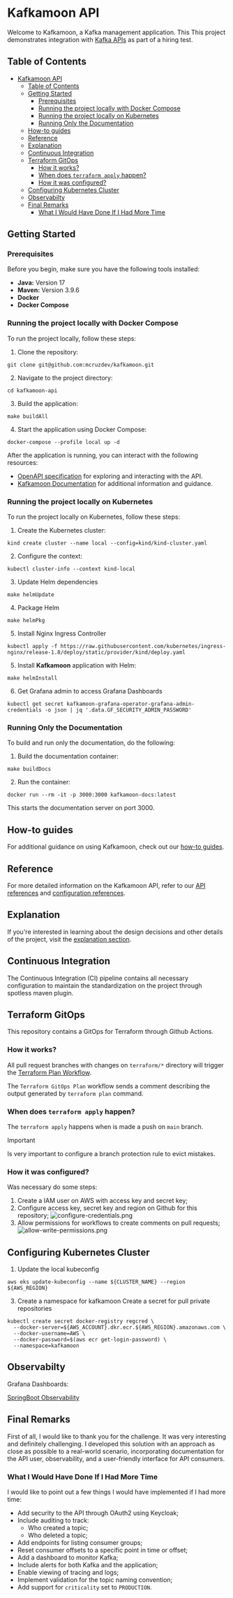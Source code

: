 # Kafkamoon API

Welcome to Kafkamoon, a Kafka management application. This This project demonstrates integration
with [Kafka APIs](https://docs.confluent.io/kafka/kafka-apis.html) as part of a hiring test.

## Table of Contents

- [Kafkamoon API](#kafkamoon-api)
  - [Table of Contents](#table-of-contents)
  - [Getting Started](#getting-started)
    - [Prerequisites](#prerequisites)
    - [Running the project locally with Docker Compose](#running-the-project-locally-with-docker-compose)
    - [Running the project locally on Kubernetes](#running-the-project-locally-on-kubernetes)
    - [Running Only the Documentation](#running-only-the-documentation)
  - [How-to guides](#how-to-guides)
  - [Reference](#reference)
  - [Explanation](#explanation)
  - [Continuous Integration](#continuous-integration)
  - [Terraform GitOps](#terraform-gitops)
    - [How it works?](#how-it-works)
    - [When does `terraform apply` happen?](#when-does-terraform-apply-happen)
    - [How it was configured?](#how-it-was-configured)
  - [Configuring Kubernetes Cluster](#configuring-kubernetes-cluster)
  - [Observabilty](#observabilty)
  - [Final Remarks](#final-remarks)
    - [What I Would Have Done If I Had More Time](#what-i-would-have-done-if-i-had-more-time)
## Getting Started

### Prerequisites

Before you begin, make sure you have the following tools installed:

- **Java:** Version 17
- **Maven:** Version 3.9.6
- **Docker**
- **Docker Compose**

### Running the project locally with Docker Compose

To run the project locally, follow these steps:

1. Clone the repository:

```shell
git clone git@github.com:mcruzdev/kafkamoon.git
```

2. Navigate to the project directory:

```shell
cd kafkamoon-api
```

3. Build the application:

```shell
make buildAll
```

4. Start the application using Docker Compose:

```shell
docker-compose --profile local up -d
```

After the application is running, you can interact with the following resources:

* [OpenAPI specification](http://localhost:8080/swagger-ui.html) for exploring and interacting with the API.
* [Kafkamoon Documentation](http://localhost:3000) for additional information and guidance.


### Running the project locally on Kubernetes

To run the project locally on Kubernetes, follow these steps:

1. Create the Kubernetes cluster:

```shell
kind create cluster --name local --config=kind/kind-cluster.yaml
```

2. Configure the context:

```shell
kubectl cluster-info --context kind-local
```

3. Update Helm dependencies

```shell
make helmUpdate
```

4. Package Helm

```shell
make helmPkg
```

5. Install Nginx Ingress Controller

```shell
kubectl apply -f https://raw.githubusercontent.com/kubernetes/ingress-nginx/release-1.8/deploy/static/provider/kind/deploy.yaml
```

5. Install **Kafkamoon** application with Helm:

```shell
make helmInstall
```

6. Get Grafana admin to access Grafana Dashboards

```shell
kubectl get secret kafkamoon-grafana-operator-grafana-admin-credentials -o json | jq '.data.GF_SECURITY_ADMIN_PASSWORD'
```

### Running Only the Documentation

To build and run only the documentation, do the following:

1. Build the documentation container:

```shell
make buildDocs
```

2. Run the container:

```shell
docker run --rm -it -p 3000:3000 kafkamoon-docs:latest
```

This starts the documentation server on port 3000.

## How-to guides

For additional guidance on using Kafkamoon, check out our [how-to guides](how-to/).

## Reference

For more detailed information on the Kafkamoon API, refer to our [API references](reference/api.md)
and [configuration references](reference/configurations.md).

## Explanation

If you're interested in learning about the design decisions and other details of the project, visit the [explanation section](explanation/?id=explanation).

## Continuous Integration

The Continuous Integration (CI) pipeline contains all necessary configuration to maintain the standardization on the project through spotless maven plugin.

## Terraform GitOps

This repository contains a GitOps for Terraform through Github Actions.

### How it works?

All pull request branches with changes on `terraform/*` directory will trigger the [Terraform Plan Workflow](.github/workflows/terraform-plan.yaml).

The `Terraform GitOps Plan` workflow sends a comment describing the output generated by `terraform plan` command.

### When does `terraform apply` happen?

The `terraform apply` happens when is made a push on `main` branch.

> [!IMPORTANT]
> Is very important to configure a branch protection rule to evict mistakes.

### How it was configured?

Was necessary do some steps:

1. Create a IAM user on AWS with access key and secret key;
2. Configure access key, secret key and region on Github for this repository;
![configure-credentials.png](assets/configure-credentials.png)
3. Allow permissions for workflows to create comments on pull requests;
![allow-write-permissions.png](assets/allow-write-permissions.png)

## Configuring Kubernetes Cluster

1. Update the local kubeconfig

```shell
aws eks update-kubeconfig --name ${CLUSTER_NAME} --region ${AWS_REGION}
```

3. Create a namespace for kafkamoon
Create a secret for pull private repositories

```shell
kubectl create secret docker-registry regcred \
  --docker-server=${AWS_ACCOUNT}.dkr.ecr.${AWS_REGION}.amazonaws.com \
  --docker-username=AWS \
  --docker-password=$(aws ecr get-login-password) \
  --namespace=kafkamoon
```

## Observabilty

Grafana Dashboards:

[SpringBoot Observability](https://grafana.com/grafana/dashboards/11378-justai-system-monitor/)

## Final Remarks

First of all, I would like to thank you for the challenge. It was very interesting and definitely challenging. I developed this solution with an approach as close as possible to a real-world scenario, incorporating documentation for the API user, observability, and a user-friendly interface for API consumers.

### What I Would Have Done If I Had More Time

I would like to point out a few things I would have implemented if I had more time:

- Add security to the API through OAuth2 using Keycloak;
- Include auditing to track:
  - Who created a topic;
  - Who deleted a topic;
- Add endpoints for listing consumer groups;
- Reset consumer offsets to a specific point in time or offset;
- Add a dashboard to monitor Kafka;
- Include alerts for both Kafka and the application;
- Enable viewing of tracing and logs;
- Implement validation for the topic naming convention;
- Add support for `criticality` set to `PRODUCTION`.
